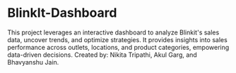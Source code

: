 # BlinkIt-Dashboard
This project leverages an interactive dashboard to analyze Blinkit's sales data, uncover trends, and optimize strategies. It provides insights into sales performance across outlets, locations, and product categories, empowering data-driven decisions.
Created by: Nikita Tripathi, Akul Garg, and Bhavyanshu Jain.
